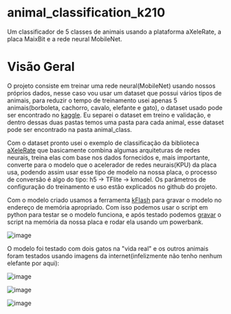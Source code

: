 # animal_classification_k210
Um classificador de 5 classes de animais usando a plataforma aXeleRate, a placa MaixBit e a rede neural MobileNet.

# Visão Geral
O projeto consiste em treinar uma rede neural(MobileNet) usando nossos próprios dados, nesse caso vou usar um dataset que possui vários tipos de animais, para reduzir o tempo de treinamento usei apenas 5 animais(borboleta, cachorro, cavalo, elefante e gato), o dataset usado pode ser encontrado no [kaggle](https://www.kaggle.com/dskagglemt/animal-classification-mobilenetv2-80). Eu separei o dataset em treino e validação, e dentro dessas duas pastas temos uma pasta para cada animal, esse dataset pode ser encontrado na pasta animal_class.

Com o dataset pronto usei o exemplo de classificação da biblioteca [aXeleRate](https://github.com/AIWintermuteAI/aXeleRate) que basicamente combina algumas arquiteturas de redes neurais, treina elas com base nos dados fornecidos e, mais importante, converte para o modelo que o acelerador de redes neurais(KPU) da placa usa, podendo assim usar esse tipo de modelo na nossa placa, o processo de conversão é algo do tipo: h5 -> TFlite -> kmodel. Os parâmetros de configuração do treinamento e uso estão explicados no github do projeto.

Com o modelo criado usamos a ferramenta [kFlash](http://www.iotneuron.com/2019/09/27/upgrading-the-firmware-on-sipeed-maix-bit/) para gravar o modelo no endereço de memória apropriado. Com isso podemos usar o script em python para testar se o modelo funciona, e após testado podemos [gravar](https://cn.maixpy.sipeed.com/maixpy/en/get_started/get_started_upload_script.html) o script na memória da nossa placa e rodar ela usando um powerbank.

![image](https://user-images.githubusercontent.com/74123993/125169891-ab3f9100-e182-11eb-9ada-3396606ae559.png)

O modelo foi testado com dois gatos na "vida real" e os outros animais foram testados usando imagens da internet(infelizmente não tenho nenhum elefante por aqui):

![image](https://user-images.githubusercontent.com/74123993/125169682-b2b26a80-e181-11eb-83b8-9e0580d45c27.png)

![image](https://user-images.githubusercontent.com/74123993/125169741-eab9ad80-e181-11eb-9884-47fa584e0c94.png)

![image](https://user-images.githubusercontent.com/74123993/125169718-d8d80a80-e181-11eb-8f23-a7cc2d92640c.png)


